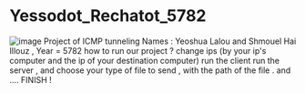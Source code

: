 # Yessodot_Rechatot_5782
![image](https://user-images.githubusercontent.com/57400419/172337230-5b29750a-eced-4510-bbe9-044d58862f1b.png)
Project of ICMP tunneling
Names : Yeoshua Lalou and Shmouel Hai Illouz  ,     Year = 5782
how to run our project ?
change ips (by your ip's computer and the ip of your destination computer)
run the client
run the server , and choose your type of file to send , with the path of the file .
and ....
FINISH ! 
